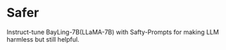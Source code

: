 # Safer
Instruct-tune BayLing-7B(LLaMA-7B) with Safty-Prompts for making LLM harmless but still helpful.
